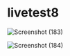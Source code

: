 # livetest8
![Screenshot (183)](https://github.com/AlaUddin68/livetest8/assets/90709404/5f718a5f-eda7-463e-b06e-4c6cfd6cc6b5)

![Screenshot (184)](https://github.com/AlaUddin68/livetest8/assets/90709404/63eb6145-7671-44c3-a474-bfa7ca4d3d70)
